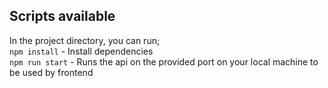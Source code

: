 ## Scripts available

In the project directory, you can run; \
`npm install` - Install dependencies \
`npm run start` - Runs the api on the provided port on your local machine to be used by frontend

